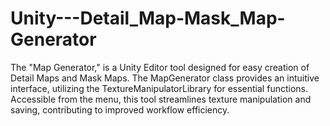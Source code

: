 # Unity---Detail_Map-Mask_Map-Generator
The "Map Generator," is a Unity Editor tool designed for easy creation of Detail Maps and Mask Maps. The MapGenerator class provides an intuitive interface, utilizing the TextureManipulatorLibrary for essential functions. Accessible from the menu, this tool streamlines texture manipulation and saving, contributing to improved workflow efficiency.
